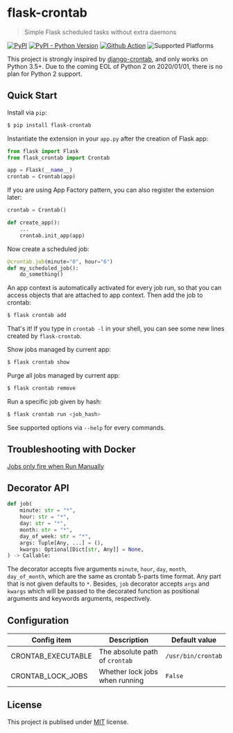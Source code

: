 # flask-crontab

> Simple Flask scheduled tasks without extra daemons

[![PyPI](https://img.shields.io/pypi/v/flask-crontab)](https://pypi.org/project/flask-crontab) [![PyPI - Python Version](https://img.shields.io/pypi/pyversions/flask-crontab)](https://pypi.org/project/flask-crontab) [![Github Action](https://github.com/frostming/flask-crontab/workflows/Continuous%20Integration/badge.svg)](https://github.com/frostming/flask-crontab/actions?query=workflow%3A%22Continuous+Integration%22) ![Supported Platforms](https://img.shields.io/badge/platform-Linux%20%7C%20macOS-lightgrey)

This project is strongly inspired by [django-crontab](https://github.com/kraiz/django-crontab), and only works on Python 3.5+.
Due to the coming EOL of Python 2 on 2020/01/01, there is no plan for Python 2 support.

## Quick Start

Install via `pip`:

```bash
$ pip install flask-crontab
```

Instantiate the extension in your `app.py` after the creation of Flask app:

```python
from flask import Flask
from flask_crontab import Crontab

app = Flask(__name__)
crontab = Crontab(app)
```

If you are using App Factory pattern, you can also register the extension later:

```python
crontab = Crontab()

def create_app():
    ...
    crontab.init_app(app)
```

Now create a scheduled job:

```python
@crontab.job(minute="0", hour="6")
def my_scheduled_job():
    do_something()
```

An app context is automatically activated for every job run, so that you can access objects that are attached to app context.
Then add the job to crontab:

```bash
$ flask crontab add
```

That's it! If you type in `crontab -l` in your shell, you can see some new lines created by `flask-crontab`.

Show jobs managed by current app:

```bash
$ flask crontab show
```

Purge all jobs managed by current app:

```bash
$ flask crontab remove
```

Run a specific job given by hash:

```bash
$ flask crontab run <job_hash>
```

See supported options via `--help` for every commands.

## Troubleshooting with Docker
[Jobs only fire when Run Manually](https://stackoverflow.com/a/41938139/6024644)

## Decorator API

```python
def job(
    minute: str = "*",
    hour: str = "*",
    day: str = "*",
    month: str = "*",
    day_of_week: str = "*",
    args: Tuple[Any, ...] = (),
    kwargs: Optional[Dict[str, Any]] = None,
) -> Callable:
```

The decorator accepts five arguments `minute`, `hour`, `day`, `month`, `day_of_month`, which are the same as crontab 5-parts time format. Any part that is not given defaults to `*`.
Besides, `job` decorator accepts `args` and `kwargs` which will be passed to the decorated function as positional arguments and keywords arguments, respectively.

## Configuration

| Config item        | Description                    | Default value      |
| ------------------ | ------------------------------ | ------------------ |
| CRONTAB_EXECUTABLE | The absolute path of `crontab` | `/usr/bin/crontab` |
| CRONTAB_LOCK_JOBS  | Whether lock jobs when running | `False`            |

## License

This project is publised under [MIT](LICENSE) license.
